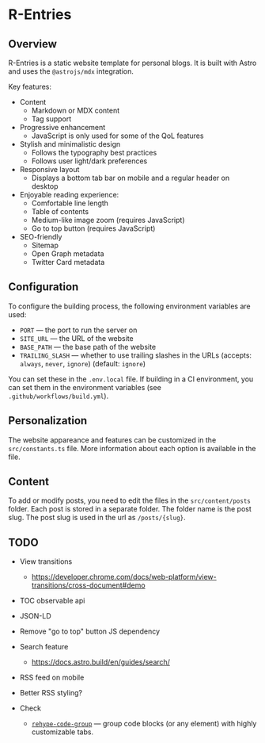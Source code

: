 # R-Entries

## Overview

R-Entries is a static website template for personal blogs.
It is built with Astro and uses the `@astrojs/mdx` integration.

Key features:

- Content
  - Markdown or MDX content
  - Tag support
- Progressive enhancement
  - JavaScript is only used for some of the QoL features
- Stylish and minimalistic design
  - Follows the typography best practices
  - Follows user light/dark preferences
- Responsive layout
  - Displays a bottom tab bar on mobile and a regular header on desktop
- Enjoyable reading experience:
  - Comfortable line length
  - Table of contents
  - Medium-like image zoom (requires JavaScript)
  - Go to top button (requires JavaScript)
- SEO-friendly
  - Sitemap
  - Open Graph metadata
  - Twitter Card metadata

## Configuration

To configure the building process, the following environment variables are used:

- `PORT` — the port to run the server on
- `SITE_URL` — the URL of the website
- `BASE_PATH` — the base path of the website
- `TRAILING_SLASH` — whether to use trailing slashes in the URLs (accepts: `always`, `never`, `ignore`) (default: `ignore`)

You can set these in the `.env.local` file.
If building in a CI environment, you can set them in the environment variables (see `.github/workflows/build.yml`).

## Personalization

The website appareance and features can be customized in the `src/constants.ts` file.
More information about each option is available in the file.

## Content

To add or modify posts, you need to edit the files in the `src/content/posts` folder.
Each post is stored in a separate folder.
The folder name is the post slug.
The post slug is used in the url as `/posts/{slug}`.

## TODO

- View transitions
  - https://developer.chrome.com/docs/web-platform/view-transitions/cross-document#demo
- TOC observable api
- JSON-LD
- Remove "go to top" button JS dependency
- Search feature
  - https://docs.astro.build/en/guides/search/
- RSS feed on mobile
- Better RSS styling?

- Check
  - [`rehype-code-group`](https://github.com/ITZSHOAIB/rehype-code-group) — group code blocks (or any element) with highly customizable tabs.
